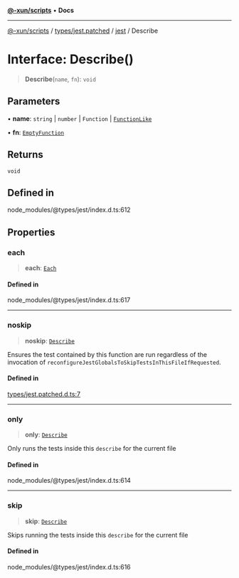 [**@-xun/scripts**](../../../../../README.md) • **Docs**

***

[@-xun/scripts](../../../../../README.md) / [types/jest.patched](../../../README.md) / [jest](../README.md) / Describe

# Interface: Describe()

> **Describe**(`name`, `fn`): `void`

## Parameters

• **name**: `string` \| `number` \| `Function` \| [`FunctionLike`](FunctionLike.md)

• **fn**: [`EmptyFunction`](../type-aliases/EmptyFunction.md)

## Returns

`void`

## Defined in

node\_modules/@types/jest/index.d.ts:612

## Properties

### each

> **each**: [`Each`](Each.md)

#### Defined in

node\_modules/@types/jest/index.d.ts:617

***

### noskip

> **noskip**: [`Describe`](Describe.md)

Ensures the test contained by this function are run regardless of the
invocation of `reconfigureJestGlobalsToSkipTestsInThisFileIfRequested`.

#### Defined in

[types/jest.patched.d.ts:7](https://github.com/Xunnamius/xscripts/blob/d89809b1811fb99fb24fbfe0c6960a0e087bcc27/types/jest.patched.d.ts#L7)

***

### only

> **only**: [`Describe`](Describe.md)

Only runs the tests inside this `describe` for the current file

#### Defined in

node\_modules/@types/jest/index.d.ts:614

***

### skip

> **skip**: [`Describe`](Describe.md)

Skips running the tests inside this `describe` for the current file

#### Defined in

node\_modules/@types/jest/index.d.ts:616
